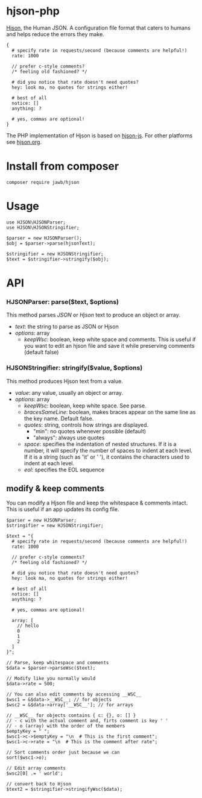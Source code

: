# hjson-php

[Hjson](http://hjson.org), the Human JSON. A configuration file format that caters to humans and helps reduce the errors they make.

```
{
  # specify rate in requests/second (because comments are helpful!)
  rate: 1000

  // prefer c-style comments?
  /* feeling old fashioned? */

  # did you notice that rate doesn't need quotes?
  hey: look ma, no quotes for strings either!

  # best of all
  notice: []
  anything: ?

  # yes, commas are optional!
}
```

The PHP implementation of Hjson is based on [hjson-js](https://github.com/laktak/hjson-js). For other platforms see [hjson.org](http://hjson.org).

# Install from composer

```
composer require jawb/hjson
```

# Usage

```
use HJSON\HJSONParser;
use HJSON\HJSONStringifier;

$parser = new HJSONParser();
$obj = $parser->parse(hjsonText);

$stringifier = new HJSONStringifier;
$text = $stringifier->stringify($obj);
```


# API

### HJSONParser: parse($text, $options)

This method parses *JSON* or *Hjson* text to produce an object or array.

- *text*: the string to parse as JSON or Hjson
- *options*: array
  - *keepWsc*: boolean, keep white space and comments. This is useful if you want to edit an hjson file and save it while preserving comments (default false)

### HJSONStringifier: stringify($value, $options)

This method produces Hjson text from a value.

- *value*: any value, usually an object or array.
- *options*: array
  - *keepWsc*: boolean, keep white space. See parse.
  - *bracesSameLine*: boolean, makes braces appear on the same line as the key name. Default false.
  - *quotes*: string, controls how strings are displayed.
    - "min": no quotes whenever possible (default)
    - "always": always use quotes
  - *space*: specifies the indentation of nested structures. If it is a number, it will specify the number of spaces to indent at each level. If it is a string (such as '\t' or '&nbsp;'), it contains the characters used to indent at each level.
  - *eol*: specifies the EOL sequence


## modify & keep comments

You can modify a Hjson file and keep the whitespace & comments intact. This is useful if an app updates its config file.

```
$parser = new HJSONParser;
$stringifier = new HJSONStringifier;

$text = "{
  # specify rate in requests/second (because comments are helpful!)
  rate: 1000

  // prefer c-style comments?
  /* feeling old fashioned? */

  # did you notice that rate doesn't need quotes?
  hey: look ma, no quotes for strings either!

  # best of all
  notice: []
  anything: ?

  # yes, commas are optional!

  array: [
    // hello
    0
    1
    2
  ]
}";

// Parse, keep whitespace and comments
$data = $parser->parseWsc($text);

// Modify like you normally would
$data->rate = 500;

// You can also edit comments by accessing __WSC__
$wsc1 = &$data->__WSC__; // for objects
$wsc2 = &$data->array['__WSC__']; // for arrays

// __WSC__ for objects contains { c: {}, o: [] }
// - c with the actual comment and, firts comment is key ' '
// - o (array) with the order of the members
$emptyKey = " ";
$wsc1->c->$emptyKey = "\n  # This is the first comment";
$wsc1->c->rate = "\n  # This is the comment after rate";

// Sort comments order just because we can
sort($wsc1->o);

// Edit array comments
$wsc2[0] .= ' world';

// convert back to Hjson
$text2 = $stringifier->stringifyWsc($data);
```
